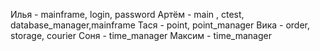 Илья - mainframe, login, password
Артём - main , ctest, database_manager,mainframe 
Тася - point, point_manager
Вика - order, storage, courier
Соня - time_manager
Максим - time_manager
